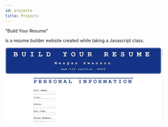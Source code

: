 ```yaml
---
id: projects
title: Projects
---
```


"Build Your Resume"

is a resume builder website created while taking a Javascript class.

![Resume Builder Home Page](./assets/ResumeBuilder.JPG)
